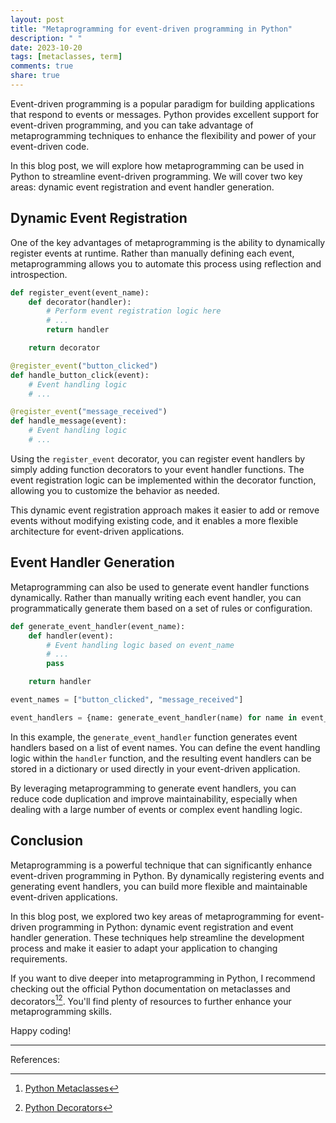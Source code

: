 ```yaml
---
layout: post
title: "Metaprogramming for event-driven programming in Python"
description: " "
date: 2023-10-20
tags: [metaclasses, term]
comments: true
share: true
---
```


Event-driven programming is a popular paradigm for building applications that respond to events or messages. Python provides excellent support for event-driven programming, and you can take advantage of metaprogramming techniques to enhance the flexibility and power of your event-driven code.

In this blog post, we will explore how metaprogramming can be used in Python to streamline event-driven programming. We will cover two key areas: dynamic event registration and event handler generation.

## Dynamic Event Registration

One of the key advantages of metaprogramming is the ability to dynamically register events at runtime. Rather than manually defining each event, metaprogramming allows you to automate this process using reflection and introspection.

```python
def register_event(event_name):
    def decorator(handler):
        # Perform event registration logic here
        # ...
        return handler

    return decorator

@register_event("button_clicked")
def handle_button_click(event):
    # Event handling logic
    # ...

@register_event("message_received")
def handle_message(event):
    # Event handling logic
    # ...
```

Using the `register_event` decorator, you can register event handlers by simply adding function decorators to your event handler functions. The event registration logic can be implemented within the decorator function, allowing you to customize the behavior as needed.

This dynamic event registration approach makes it easier to add or remove events without modifying existing code, and it enables a more flexible architecture for event-driven applications.

## Event Handler Generation

Metaprogramming can also be used to generate event handler functions dynamically. Rather than manually writing each event handler, you can programmatically generate them based on a set of rules or configuration.

```python
def generate_event_handler(event_name):
    def handler(event):
        # Event handling logic based on event_name
        # ...
        pass

    return handler

event_names = ["button_clicked", "message_received"]

event_handlers = {name: generate_event_handler(name) for name in event_names}
```

In this example, the `generate_event_handler` function generates event handlers based on a list of event names. You can define the event handling logic within the `handler` function, and the resulting event handlers can be stored in a dictionary or used directly in your event-driven application.

By leveraging metaprogramming to generate event handlers, you can reduce code duplication and improve maintainability, especially when dealing with a large number of events or complex event handling logic.

## Conclusion

Metaprogramming is a powerful technique that can significantly enhance event-driven programming in Python. By dynamically registering events and generating event handlers, you can build more flexible and maintainable event-driven applications.

In this blog post, we explored two key areas of metaprogramming for event-driven programming in Python: dynamic event registration and event handler generation. These techniques help streamline the development process and make it easier to adapt your application to changing requirements.

If you want to dive deeper into metaprogramming in Python, I recommend checking out the official Python documentation on metaclasses and decorators[^1][^2]. You'll find plenty of resources to further enhance your metaprogramming skills.

Happy coding!

---

References:
[^1]: [Python Metaclasses](https://docs.python.org/3/reference/datamodel.html#metaclasses)
[^2]: [Python Decorators](https://docs.python.org/3/glossary.html#term-decorator)